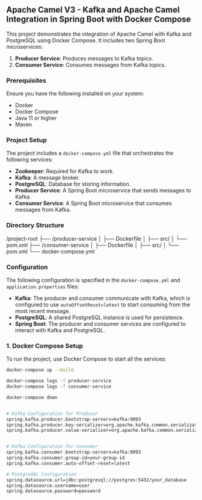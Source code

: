 ## Apache Camel V3 - Kafka and Apache Camel Integration in Spring Boot with Docker Compose

This project demonstrates the integration of Apache Camel with Kafka and PostgreSQL using Docker Compose. It includes two Spring Boot microservices:

1. **Producer Service**: Produces messages to Kafka topics.
2. **Consumer Service**: Consumes messages from Kafka topics.

### Prerequisites

Ensure you have the following installed on your system:
- Docker
- Docker Compose
- Java 11 or higher
- Maven

### Project Setup

The project includes a `docker-compose.yml` file that orchestrates the following services:

- **Zookeeper**: Required for Kafka to work.
- **Kafka**: A message broker.
- **PostgreSQL**: Database for storing information.
- **Producer Service**: A Spring Boot microservice that sends messages to Kafka.
- **Consumer Service**: A Spring Boot microservice that consumes messages from Kafka.

### Directory Structure

/project-root ├── /producer-service │ ├── Dockerfile │ ├── src/ │ └── pom.xml ├── /consumer-service │ ├── Dockerfile │ ├── src/ │ └── pom.xml └── docker-compose.yml

### Configuration

The following configuration is specified in the `docker-compose.yml` and `application.properties` files:

- **Kafka**: The producer and consumer communicate with Kafka, which is configured to use `autoOffsetReset=latest` to start consuming from the most recent message.
- **PostgreSQL**: A shared PostgreSQL instance is used for persistence.
- **Spring Boot**: The producer and consumer services are configured to interact with Kafka and PostgreSQL.

### 1. Docker Compose Setup

To run the project, use Docker Compose to start all the services:

```bash
docker-compose up --build

docker-compose logs -f producer-service
docker-compose logs -f consumer-service

docker-compose down


# Kafka Configuration for Producer
spring.kafka.producer.bootstrap-servers=kafka:9093
spring.kafka.producer.key-serializer=org.apache.kafka.common.serialization.StringSerializer
spring.kafka.producer.value-serializer=org.apache.kafka.common.serialization.StringSerializer


# Kafka Configuration for Consumer
spring.kafka.consumer.bootstrap-servers=kafka:9093
spring.kafka.consumer.group-id=your-group-id
spring.kafka.consumer.auto-offset-reset=latest

# PostgreSQL Configuration
spring.datasource.url=jdbc:postgresql://postgres:5432/your_database
spring.datasource.username=user
spring.datasource.password=password



